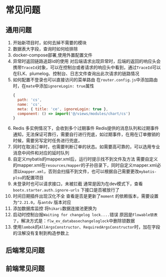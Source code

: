 # 常见问题
## 通用问题

1. 开始新项目时，如何去掉不需要的模块
2. 数据表大字段，查询时如何给排除
3. docker-compose部署,使用外置配置文件
4. 异常时返回链路追踪id的使用
对后端请求出现异常时，后端的返回的响应头会携带`TraceId`对象，可以在控制台或者请求的响应头中看到，通过`TraceId`可以在ELK、plumelog、控制台、日志文件查询出此次请求的链路情况
5. 如何配置不登录也可以直接访问的菜单路由
在`router.config.js`中添加路由时，在`mate`中添加`ignoreLogin: true`属性
    ```javascript
    {
      path: 'cs',
      name: 'cs',
      meta: { title: 'ce', ignoreLogin: true },
      component: () => import('@/views/modules/chart/cs')
    }
    ```
6. Redis 多实例情况下，会收到多个过期事件
Redis提供的消息队列和过期事件通知，无法保证可靠行，需要自行进行兜底，如过期事件，在用在订单撤销的时候，需要另写定时任务进行兜底，
7. 同时在取消订单时，也需要判断订单的状态。如需要高可靠的，可以选用专业消息中间件和对应的延时队列
8. 自定义mybatis的mapper.xml后，运行时提示找不到文件及方法
需要自定义的mapper.xml在`resources/mapper`的子孙目录下，同时自定义mapper.xml必须以`mapper.xml`，否则会扫描不到文件，也可以根据自己需要更改`mybatis-plsu`的配置项目
9. 未登录时也可以请求接口，未被拦截
通常是因为在dev模式下，查看`bootx.starter.auth.ignore-urls` 下接口是否被放行了
10. 时间日期插件出现汉化不全
查看是否是更新了`moment` 的依赖版本，需要设置为`^2.21.0`，与`antdv` 版本对应
11. 添加数据库监控
将`hikari`数据连接池更换为
12. 启动时控制台报`Waiting for changelog lock....`错误
原因是`Flowable锁表了`，解决方式是：`flw_ev_databasechangeloglock`中删除锁数据
13. 使用`lombok`的`AllArgsConstructor`、`RequiredArgsConstructor`时，加在字段的注解没有复制到构造参数上
## 后端常见问题

## 前端常见问题
